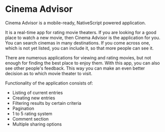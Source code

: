 # Cinema Advisor

Cinema Advisor is a mobile-ready, NativeScript powered application.

It is a real-time app for rating movie theaters. If you are looking for a good place to watch a new movie, then Cinema Advisor is the application for you. You can search cinemas in many destinations. If you come across one, which is not yet listed, you can include it, so that more people can see it.

There are numerous applications for viewing and rating movies, but not enough for finding the best place to enjoy them. With this app, you can also see other people's feedback. This way you can make an even better decision as to which movie theater to visit.

Functionality of the application consists of:

* Listing of current entries
* Creating new entries
* Filtering results by certain criteria
* Pagination
* 1 to 5 rating system
* Comment section
* Multiple sharing options
